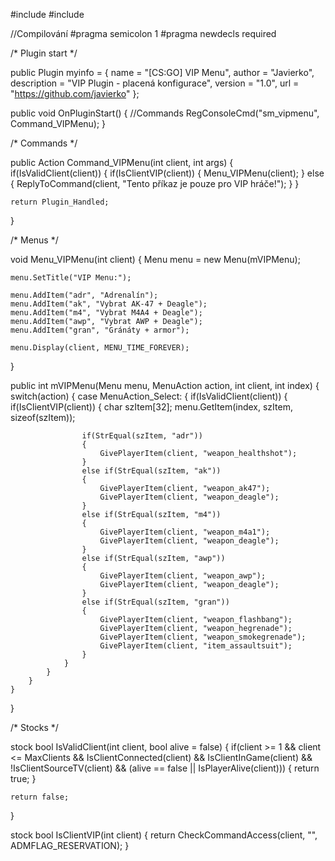 #include <sourcemod>
#include <sdktools>

//Compilování
#pragma semicolon 1
#pragma newdecls required

/*
    Plugin start
*/

public Plugin myinfo = {
    name        = "[CS:GO] VIP Menu",
    author      = "Javierko",
    description = "VIP Plugin - placená konfigurace",
    version     = "1.0",
    url         = "https://github.com/javierko"
};

public void OnPluginStart()
{
    //Commands
    RegConsoleCmd("sm_vipmenu", Command_VIPMenu);
}

/*
    Commands
*/

public Action Command_VIPMenu(int client, int args)
{
    if(IsValidClient(client))
    {
        if(IsClientVIP(client))
        {
            Menu_VIPMenu(client);
        }
        else
        {
            ReplyToCommand(client, "Tento příkaz je pouze pro VIP hráče!");
        }
    }

    return Plugin_Handled;
}

/*
    Menus
*/

void Menu_VIPMenu(int client)
{
    Menu menu = new Menu(mVIPMenu);

    menu.SetTitle("VIP Menu:");

    menu.AddItem("adr", "Adrenalín");
    menu.AddItem("ak", "Vybrat AK-47 + Deagle");
    menu.AddItem("m4", "Vybrat M4A4 + Deagle");
    menu.AddItem("awp", "Vybrat AWP + Deagle");
    menu.AddItem("gran", "Gránáty + armor");

    menu.Display(client, MENU_TIME_FOREVER);
}

public int mVIPMenu(Menu menu, MenuAction action, int client, int index)
{
    switch(action)
    {
        case MenuAction_Select:
        {
            if(IsValidClient(client))
            {
                if(IsClientVIP(client))
                {
                    char szItem[32];
                    menu.GetItem(index, szItem, sizeof(szItem));

                    if(StrEqual(szItem, "adr"))
                    {
                        GivePlayerItem(client, "weapon_healthshot");
                    }
                    else if(StrEqual(szItem, "ak"))
                    {
                        GivePlayerItem(client, "weapon_ak47");
                        GivePlayerItem(client, "weapon_deagle");
                    }
                    else if(StrEqual(szItem, "m4"))
                    {
                        GivePlayerItem(client, "weapon_m4a1");
                        GivePlayerItem(client, "weapon_deagle");
                    }
                    else if(StrEqual(szItem, "awp"))
                    {
                        GivePlayerItem(client, "weapon_awp");
                        GivePlayerItem(client, "weapon_deagle");
                    }
                    else if(StrEqual(szItem, "gran"))
                    {
                        GivePlayerItem(client, "weapon_flashbang");
                        GivePlayerItem(client, "weapon_hegrenade");
                        GivePlayerItem(client, "weapon_smokegrenade");
                        GivePlayerItem(client, "item_assaultsuit");
                    }
                }
            }
        }
    }
}

/*
    Stocks
*/

stock bool IsValidClient(int client, bool alive = false)
{
    if(client >= 1 && client <= MaxClients && IsClientConnected(client) && IsClientInGame(client) && !IsClientSourceTV(client) && (alive == false || IsPlayerAlive(client)))
    {
        return true;
    }
    
    return false;
}

stock bool IsClientVIP(int client)
{
    return CheckCommandAccess(client, "", ADMFLAG_RESERVATION);
}
